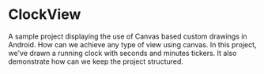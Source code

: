 # ClockView

A sample project displaying the use of Canvas based custom drawings in Android. How can we achieve any type of view using canvas. In this project, we've drawn a running clock with seconds and minutes tickers. It also demonstrate how can we keep the project structured.
